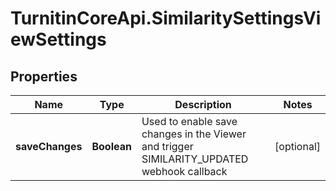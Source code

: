 # TurnitinCoreApi.SimilaritySettingsViewSettings

## Properties

Name | Type | Description | Notes
------------ | ------------- | ------------- | -------------
**saveChanges** | **Boolean** | Used to enable save changes in the Viewer and trigger SIMILARITY_UPDATED webhook callback | [optional] 


